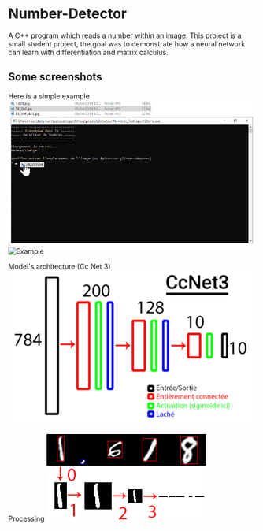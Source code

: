 # Number-Detector
A C++ program which reads a number within an image.
This project is a small student project, the goal was to
demonstrate how a neural network can learn with differentiation
and matrix calculus.

## Some screenshots
Here is a simple example
![Example](_Documentation/images/glisser_deposer.jpg "Drag and drop")
![Example](_Documentation/images/resultat_demo.jpg "Result")

Model's architecture (Cc Net 3)
![Architecture](_Documentation/images/architecture_cc_net_3.jpg "Cc Net 3")

Processing
![Processing](_Documentation/images/traitement_image.jpg "Image parsing")

